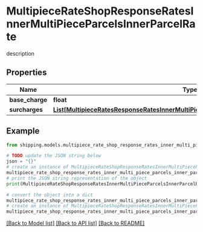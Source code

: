 # MultipieceRateShopResponseRatesInnerMultiPieceParcelsInnerParcelRate

description

## Properties

Name | Type | Description | Notes
------------ | ------------- | ------------- | -------------
**base_charge** | **float** | description | [optional] 
**surcharges** | [**List[MultipieceRatesResponseRatesInnerMultiPieceParcelsInnerParcelRateSurchargesInner]**](MultipieceRatesResponseRatesInnerMultiPieceParcelsInnerParcelRateSurchargesInner.md) | description | [optional] 

## Example

```python
from shipping.models.multipiece_rate_shop_response_rates_inner_multi_piece_parcels_inner_parcel_rate import MultipieceRateShopResponseRatesInnerMultiPieceParcelsInnerParcelRate

# TODO update the JSON string below
json = "{}"
# create an instance of MultipieceRateShopResponseRatesInnerMultiPieceParcelsInnerParcelRate from a JSON string
multipiece_rate_shop_response_rates_inner_multi_piece_parcels_inner_parcel_rate_instance = MultipieceRateShopResponseRatesInnerMultiPieceParcelsInnerParcelRate.from_json(json)
# print the JSON string representation of the object
print(MultipieceRateShopResponseRatesInnerMultiPieceParcelsInnerParcelRate.to_json())

# convert the object into a dict
multipiece_rate_shop_response_rates_inner_multi_piece_parcels_inner_parcel_rate_dict = multipiece_rate_shop_response_rates_inner_multi_piece_parcels_inner_parcel_rate_instance.to_dict()
# create an instance of MultipieceRateShopResponseRatesInnerMultiPieceParcelsInnerParcelRate from a dict
multipiece_rate_shop_response_rates_inner_multi_piece_parcels_inner_parcel_rate_from_dict = MultipieceRateShopResponseRatesInnerMultiPieceParcelsInnerParcelRate.from_dict(multipiece_rate_shop_response_rates_inner_multi_piece_parcels_inner_parcel_rate_dict)
```
[[Back to Model list]](../README.md#documentation-for-models) [[Back to API list]](../README.md#documentation-for-api-endpoints) [[Back to README]](../README.md)


